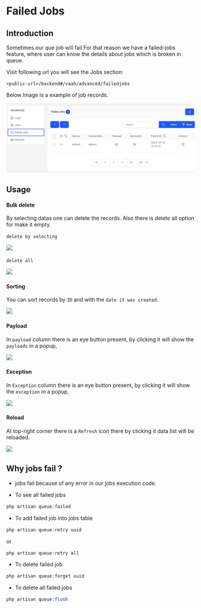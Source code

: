 # Failed Jobs

## Introduction

Sometimes our que job will fail For that reason we have a failed-jobs feature, where user can know the details about jobs which is broken in queue.

Visit following url you will see the Jobs section:

```http request
<public-url>/backend#/vaah/advanced/failedjobs
```

Below Image is a example of job records.

<img  src="/images/failedjobs-1.png">

## Usage

#### Bulk delete

By selecting datas one can delete the records. Also there is delete all option for make it empty.

```delete by selecting```

<img  src="/images/failedjobs-2.png">

```delete all```

<img  src="/images/failedjobs-3.png">

#### Sorting
You can sort records by `ID` and with the `date it was created`.

<img  src="/images/failedjobs-4.png">

#### Payload
In `payload` column there is an eye button present, by clicking it will show the `payloads` in a popup,

<img  src="/images/failedjobs-5.png">

#### Exception
In `Exception` column there is an eye button present, by clicking it will show the `exception` in a popup,

<img  src="/images/failedjobs-6.png">

#### Reload
At top-right corner there is a `Refresh` icon there by clicking it data list will be reloaded.

<img  src="/images/failedjobs-7.png">

## Why jobs fail ?

- jobs fail because of any error in our jobs execution code.

- To see all failed jobs
```php
php artisan queue:failed
```
- To add failed job into jobs table
```php
php artisan queue:retry uuid
``` 
or 
```php
php artisan queue:retry all
```
- To delete failed job 
```php
php artisan queue:forget uuid
```
- To delete all failed jobs 
```php
php artisan queue:flush
```
